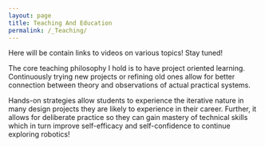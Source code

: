 ```yaml
---
layout: page
title: Teaching And Education
permalink: /_Teaching/
---
```


Here will be contain links to videos on various topics! Stay tuned! 

The core teaching philosophy I hold is to have project oriented learning. Continuously trying new projects or refining old ones allow for better connection between theory and observations of actual practical systems. 

Hands-on strategies allow students to experience the iterative nature in many design projects they are likely to experience in their career. Further, it allows for deliberate practice so they can gain mastery of technical skills which in turn improve self-efficacy and self-confidence to continue exploring robotics!


